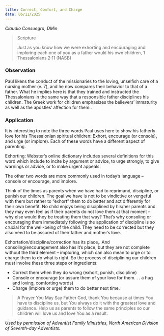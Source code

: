 ```yaml
---
title: Correct, Comfort, and Charge
date: 06/11/2025
---
```


_Claudio Consuegra, DMin_

> <p>Scripture</p>
> Just as you know how we were exhorting and encouraging and imploring each one of you as a father would his own children, 1 Thessalonians 2:11 (NASB)

### Observation

Paul likens the conduct of the missionaries to the loving, unselfish care of a nursing mother (v. 7), and he now compares their behavior to that of a father. What he implies here is that they trained and instructed the Thessalonians in the same way that a responsible father disciplines his children. The Greek work for children emphasizes the believers’ immaturity as well as the apostles’ affection for them..

### Application

It is interesting to note the three words Paul uses here to show his fatherly love for his Thessalonian spiritual children: Exhort, encourage (or console), and urge (or implore). Each of these words have a different aspect of parenting.

Exhorting: Webster’s online dictionary includes several definitions for this word which include to incite by argument or advice, to urge strongly, to give warnings or advice, or to make urgent appeals.

The other two words are more commonly used in today’s language – console or encourage, and implore.

Think of the times as parents when we have had to reprimand, discipline, or punish our children. The goal we have is not to be vindictive or vengeful with them but rather to “exhort” them to do better and act differently for their own benefit. No child enjoys being disciplined by his/her parents and they may even feel as if their parents do not love them at that moment – why else would they be treating them that way? That’s why consoling or encouraging them immediately following the application of discipline is so crucial for the well-being of the child. They need to be corrected but they also need to be assured of their father and mother’s love.

Exhortation/discipline/correction has its place,. And consoling/encouragement also has it’s place, but they are not complete without the third element – imploring, which can also mean to urge or to charge them to do what is right. So the process of disciplining our children must involve these three steps or ingredients:

- Correct them when they do wrong (exhort, punish, discipline)
- Console or encourage (or assure them of your love for them. . . a hug and loving, comforting words)
- Charge (implore or urge) them to do better next time.

> <callout>A Prayer You May Say</callout>
> Father God, thank You because at times You have to discipline us, but You always do it with the greatest love and guidance. Help us as parents to follow the same principles so our children will love us and love You as a result.

_Used by permission of Adventist Family Ministries, North American Division of Seventh-day Adventists._